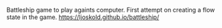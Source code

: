 Battleship game to play againts computer. First attempt on creating a flow state in the game.
https://ljoskold.github.io/battleship/
